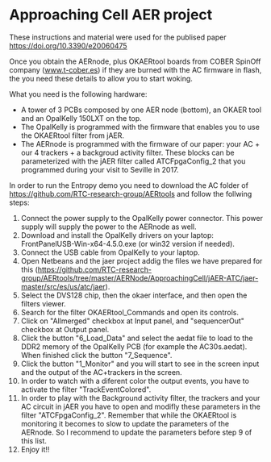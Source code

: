 # Approaching Cell AER project

These instructions and material were used for the publised paper https://doi.org/10.3390/e20060475

Once you obtain the AERnode, plus OKAERtool boards from COBER SpinOff company (www.t-cober.es) if they are burned with the AC firmware in flash, the you need these details to allow you to start woking.

What you need is the following hardware:
- A tower of 3 PCBs composed by one AER node (bottom), an OKAER tool and an OpalKelly 150LXT on the top.
- The OpalKelly is programmed with the firmware that enables you to use the OKAERtool filter from jAER.
- The AERnode is programmed with the firmware of our paper: your AC + our 4 trackers + a backgroud activity filter. These blocks can be parameterized with the jAER filter called ATCFpgaConfig_2 that you programmed during your visit to Seville in 2017.

In order to run the Entropy demo you need to download the AC folder of https://github.com/RTC-research-group/AERtools and follow the follwing steps:
1. Connect the power supply to the OpalKelly power connector. This power supply will supply the power to the AERnode as well.
2. Download and install the OpalKelly drivers on your laptop: FrontPanelUSB-Win-x64-4.5.0.exe (or win32 version if needed).
3. Connect the USB cable from OpalKelly to your laptop.
4. Open Netbeans and the jaer project addig the files we have prepared for this (https://github.com/RTC-research-group/AERtools/tree/master/AERNode/ApproachingCell/jAER-ATC/jaer-master/src/es/us/atc/jaer).
5. Select the DVS128 chip, then the okaer interface, and then open the filters viewer.
6. Search for the filter OKAERtool_Commands and open its controls.
7. Click on "Allmerged" checkbox at Input panel, and "sequencerOut" checkbox at Output panel.
8. Click the button "6_Load_Data" and select the aedat file to load to the DDR2 memory of the OpalKelly PCB (for example the AC30s.aedat). When finished click the button "7_Sequence".
9. Click the button "1_Monitor" and you will start to see in the screen input and the output of the AC+trackers in the screen.
10. In order to watch with a diferent color the output events, you have to activate the filter "TrackEventColored".
11. In order to play with the Background activity filter, the trackers and your AC circuit in jAER you have to open and modifly these parameters in the filter "ATCFpgaConfig_2". Remember that while the OKAERtool is monitoring it becomes to slow to update the parameters of the AERnode. So I recommend to update the parameters before step 9 of this list.
12. Enjoy it!! 